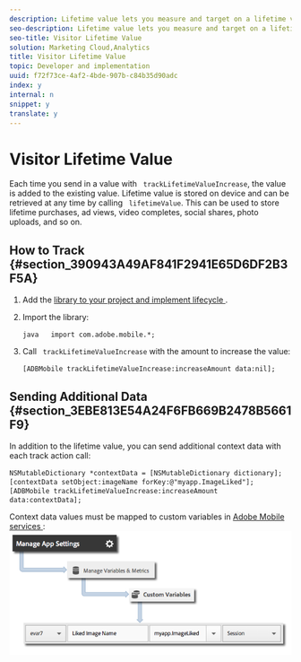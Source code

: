 ```yaml
---
description: Lifetime value lets you measure and target on a lifetime value for each user.
seo-description: Lifetime value lets you measure and target on a lifetime value for each user.
seo-title: Visitor Lifetime Value
solution: Marketing Cloud,Analytics
title: Visitor Lifetime Value
topic: Developer and implementation
uuid: f72f73ce-4af2-4bde-907b-c84b35d90adc
index: y
internal: n
snippet: y
translate: y
---
```


# Visitor Lifetime Value

Each time you send in a value with ` trackLifetimeValueIncrease`, the value is added to the existing value. Lifetime value is stored on device and can be retrieved at any time by calling ` lifetimeValue`. This can be used to store lifetime purchases, ad views, video completes, social shares, photo uploads, and so on. 

## How to Track {#section_390943A49AF841F2941E65D6DF2B3F5A}


1. Add the [ library to your project and implement lifecycle ](../getting_started/dev_qs.md#concept_13176B6E37F547D6935E37125F457972).
1. Import the library: 
   ```
   java   import com.adobe.mobile.*;
   ```

1. Call ` trackLifetimeValueIncrease` with the amount to increase the value: 
   ```
   [ADBMobile trackLifetimeValueIncrease:increaseAmount data:nil];
   ```



## Sending Additional Data {#section_3EBE813E54A24F6FB669B2478B5661F9}

In addition to the lifetime value, you can send additional context data with each track action call: 

```
NSMutableDictionary *contextData = [NSMutableDictionary dictionary]; 
[contextData setObject:imageName forKey:@"myapp.ImageLiked"]; 
[ADBMobile trackLifetimeValueIncrease:increaseAmount data:contextData];
```
Context data values must be mapped to custom variables in [ Adobe Mobile services ](https://mobilemarketing.adobe.com): 
![](assets/map-variable-context-ltv.png) 